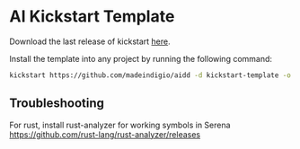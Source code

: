 # AI Kickstart Template

Download the last release of kickstart [here](https://github.com/Keats/kickstart/releases/latest).

Install the template into any project by running the following command:

```bash
kickstart https://github.com/madeindigio/aidd -d kickstart-template -o .
```

## Troubleshooting

For rust, install rust-analyzer for working symbols in Serena https://github.com/rust-lang/rust-analyzer/releases